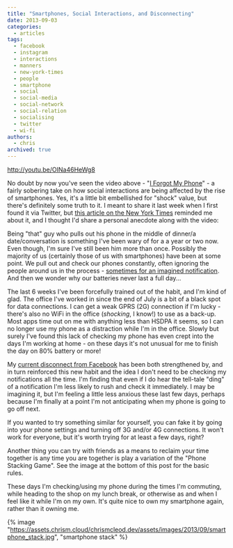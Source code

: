 ```yaml
---
title: "Smartphones, Social Interactions, and Disconnecting"
date: 2013-09-03
categories:
  - articles
tags:
  - facebook
  - instagram
  - interactions
  - manners
  - new-york-times
  - people
  - smartphone
  - social
  - social-media
  - social-network
  - social-relation
  - socialising
  - twitter
  - wi-fi
authors:
  - chris
archived: true
---
```


http://youtu.be/OINa46HeWg8

No doubt by now you've seen the video above - "[I Forgot My Phone](http://youtu.be/OINa46HeWg8)" - a fairly sobering take on how social interactions are being affected by the rise of smartphones. Yes, it's a little bit embellished for "shock" value, but there's definitely some truth to it. I meant to share it last week when I first found it via Twitter, but [this article on the New York Times](http://bits.blogs.nytimes.com/2013/09/01/disruptions-more-connected-yet-more-alone/?src=me&ref=general "Disruptions: More Connected, Yet More Alone") reminded me about it, and I thought I'd share a personal anecdote along with the video:

Being "that" guy who pulls out his phone in the middle of dinner/a date/conversation is something I've been wary of for a a year or two now. Even though, I'm sure I've still been him more than once. Possibly the majority of us (certainly those of us with smartphones) have been at some point. We pull out and check our phones constantly, often ignoring the people around us in the process - [sometimes for an imagined notification](http://www.psychologytoday.com/blog/rewired-the-psychology-technology/201305/phantom-pocket-vibration-syndrome "Phantom Pocket Vibration Syndrome"). And then we wonder why our batteries never last a full day...

The last 6 weeks I've been forcefully trained out of the habit, and I'm kind of glad. The office I've worked in since the end of July is a bit of a black spot for data connections. I can get a weak GPRS (2G) connection if I'm lucky - there's also no WiFi in the office (_shocking_, I know!) to use as a back-up. Most apps time out on me with anything less than HSDPA it seems, so I can no longer use my phone as a distraction while I'm in the office. Slowly but surely I've found this lack of checking my phone has even crept into the days I'm working at home - on these days it's not unusual for me to finish the day on 80% battery or more!

My [current disconnect from Facebook](/blog/forget-deleting-even-deactivating-your-facebook-account-can-be-difficult/ "Forget Deleting: Even Deactivating Your Facebook Account Can Be Difficult") has been both strengthened by, and in turn reinforced this new habit and the idea I don't need to be checking my notifications all the time. I'm finding that even if I do hear the tell-tale "ding" of a notification I'm less likely to rush and check it immediately. I may be imagining it, but I'm feeling a little less anxious these last few days, perhaps because I'm finally at a point I'm not anticipating when my phone is going to go off next.

If you wanted to try something similar for yourself, you can fake it by going into your phone settings and turning off 3G and/or 4G connections. It won't work for everyone, but it's worth trying for at least a few days, right?

Another thing you can try with friends as a means to reclaim your time together is any time you are together is play a variation of the "Phone Stacking Game". See the image at the bottom of this post for the basic rules.

These days I'm checking/using my phone during the times I'm commuting, while heading to the shop on my lunch break, or otherwise as and when I feel like it while I'm on my own. It's quite nice to own my smartphone again, rather than it owning me.

{% image "https://assets.chrism.cloud/chrismcleod.dev/assets/images/2013/09/smartphone_stack.jpg", "smartphone stack" %}

